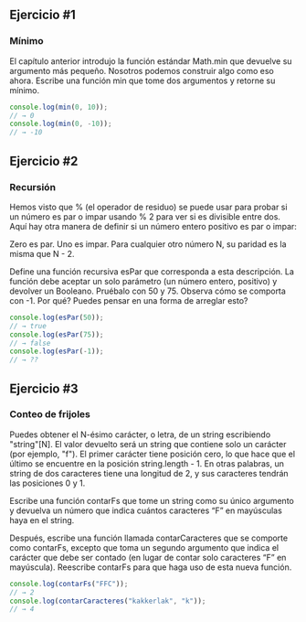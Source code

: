 ## Ejercicio #1

### Mínimo

El capítulo anterior introdujo la función estándar Math.min que devuelve su argumento más pequeño. Nosotros podemos construir algo como eso ahora. Escribe una función min que tome dos argumentos y retorne su mínimo.

```javascript
console.log(min(0, 10));
// → 0
console.log(min(0, -10));
// → -10
```

## Ejercicio #2

### Recursión

Hemos visto que % (el operador de residuo) se puede usar para probar si un número es par o impar usando % 2 para ver si es divisible entre dos. Aquí hay otra manera de definir si un número entero positivo es par o impar:

Zero es par.
Uno es impar.
Para cualquier otro número N, su paridad es la misma que N - 2.

Define una función recursiva esPar que corresponda a esta descripción. La función debe aceptar un solo parámetro (un número entero, positivo) y devolver un Booleano.
Pruébalo con 50 y 75. Observa cómo se comporta con -1. Por qué? Puedes pensar en una forma de arreglar esto?

```javascript
console.log(esPar(50));
// → true
console.log(esPar(75));
// → false
console.log(esPar(-1));
// → ??
```

## Ejercicio #3

### Conteo de frijoles

Puedes obtener el N-ésimo carácter, o letra, de un string escribiendo "string"[N]. El valor devuelto será un string que contiene solo un carácter (por ejemplo, "f"). El primer carácter tiene posición cero, lo que hace que el último se encuentre en la posición string.length - 1. En otras palabras, un string de dos caracteres tiene una longitud de 2, y sus caracteres tendrán las posiciones 0 y 1.

Escribe una función contarFs que tome un string como su único argumento y devuelva un número que indica cuántos caracteres “F” en mayúsculas haya en el string.

Después, escribe una función llamada contarCaracteres que se comporte como contarFs, excepto que toma un segundo argumento que indica el carácter que debe ser contado (en lugar de contar solo caracteres “F” en mayúscula). Reescribe contarFs para que haga uso de esta nueva función.

```javascript
console.log(contarFs("FFC"));
// → 2
console.log(contarCaracteres("kakkerlak", "k"));
// → 4
```
